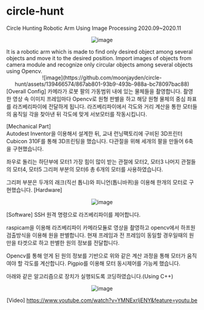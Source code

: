 # circle-hunt
Circle Hunting Robotic Arm Using Image Processing
2020.09~2020.11<div align=center>
![image](https://github.com/moonjayden/circle-hunt/assets/139466574/0128872d-4027-45ba-8511-dda0e81023a9)
<div align=left>
It is a robotic arm which is made to find only desired object among several objects and move it to the desired position. Import images of objects from camera module and recognize only circular objects among several objects using Opencv.
<div align=center>
![image](https://github.com/moonjayden/circle-hunt/assets/139466574/867ab801-93b9-493b-988a-bc78097bac88)
<div align=left>
[Overall Config]  
카메라가 로봇 팔의 가동범위 내에 있는 물체들을 촬영합니다.  촬영한 영상 속 이미지 프레임마다 Opencv로 원형 판별을 하고 해당 원형 물체의 중심 좌표를 라즈베리파이에 전달하게 됩니다. 라즈베리파이에서 각도와 거리 계산을 통한 모터들의 움직일 각을 찾아낸 뒤 각도에 맞게 서보모터를 작동시킵니다. 

[Mechanical Part]  
Autodest Inventor을 이용해서 설계한 뒤, 교내 런닝팩토리에 구비된 3D프린터 Cubicon 310F를 통해 3D프린팅을 했습니다.
다관절을 위해 세개의 팔을 만들어 6축을 구현했습니다.
 
좌우로 돌리는 하단부에 모터1
가장 힘이 많이 받는 관절에 모터2, 모터3
나머지 관절들의 모터4, 모터5
그리퍼 부분의 모터6
총 6개의 모터를 사용하였습니다.
 
그리퍼 부분은 두개의 래크(직선 톱니)와 피니언(톱니바퀴)을 이용해  한개의 모터로 구현했습니다. 
[Hardware]<div align=center>
![image](https://github.com/moonjayden/circle-hunt/assets/139466574/e7dd4199-df17-4497-b40f-f8dc10834bf7)
<div align=left>
[Software]
SSH 원격 명령으로 라즈베리파이를 제어합니다. 
 
raspicam을 이용해 라즈베리파이 카메라모듈로 영상을 촬영하고 opencv에서 하프원 검출방식을 이용해 원을 판별합니다. 현재 프레임과 전 프레임이 동일할 경우일때의 원만을 타겟으로 하고 판별한 원의 정보를 전달합니다.
 
Opencv를 통해 얻게 된 원의 정보를 기반으로 위와 같은 계산 과정을 통해 모터가 움직여야 할 각도를 계산합니다.
Pigpio를 이용해 모터 동시제어를 가능케 했습니다.
 
아래와 같은 알고리즘으로 장치가 실행되도록 코딩하였습니다.(Using C++)<div align=center>
![image](https://github.com/moonjayden/circle-hunt/assets/139466574/498ceaa9-1d85-4c3c-9a9b-bd804cefa63e)

[Video]
https://www.youtube.com/watch?v=YMNExrljENY&feature=youtu.be
 

